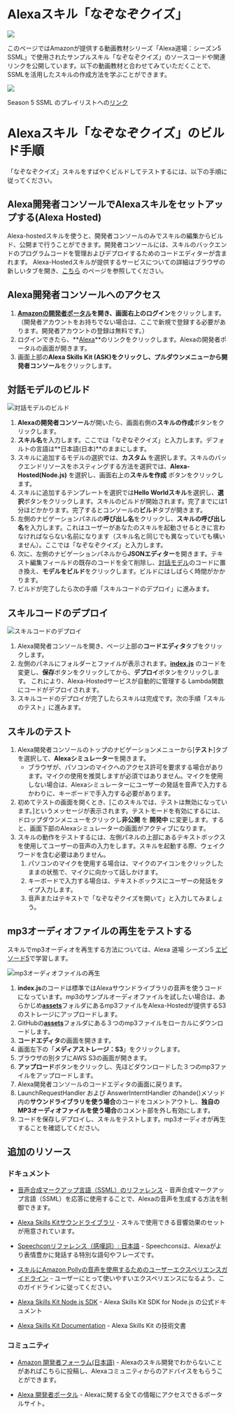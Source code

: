 # Alexaスキル「なぞなぞクイズ」
<img src="https://m.media-amazon.com/images/G/01/mobile-apps/dex/alexa/alexa-skills-kit/tutorials/quiz-game/header._TTH_.png" />


このページではAmazonが提供する動画教材シリーズ「Alexa道場：シーズン5 SSML」で使用されたサンプルスキル「なぞなぞクイズ」のソースコードや関連リンクを公開しています。以下の動画教材と合わせてみていただくことで、SSMLを活用したスキルの作成方法を学ぶことができます。

[![](https://img.youtube.com/vi/r_pyllXKC30/0.jpg)](https://www.youtube.com/watch?v=r_pyllXKC30)



Season 5 SSML のプレイリストへの[リンク](https://www.youtube.com/watch?v=r_pyllXKC30&list=PLan9XPu5-9zxEkJeM68TCwfHG-wINLQMn)
　　　
# Alexaスキル「なぞなぞクイズ」のビルド手順

「なぞなぞクイズ」スキルをすばやくビルドしてテストするには、以下の手順に従ってください。

## Alexa開発者コンソールでAlexaスキルをセットアップする(Alexa Hosted)

Alexa-hostedスキルを使うと、開発者コンソールのみでスキルの編集からビルド、公開まで行うことができます。開発者コンソールには、スキルのバックエンドのプログラムコードを管理およびデプロイするためのコードエディターが含まれます。
Alexa-Hostedスキルが提供するサービスについての詳細はブラウザの新しいタブを開き、[こちら](https://developer.amazon.com/docs/hosted-skills/build-a-skill-end-to-end-using-an-alexa-hosted-skill.html) のページを参照してください。

## Alexa開発者コンソールへのアクセス

1. **[Amazonの開発者ポータル](https://developer.amazon.com/ja/)**を開き、画面右上の**ログイン**をクリックします。（開発者アカウントをお持ちでない場合は、ここで新規で登録する必要があります。開発者アカウントの登録は無料です。）
2.   ログインできたら、**[Alexa](https://developer.amazon.com/ja/alexa)**のリンクをクリックします。Alexaの開発者ポータルの画面が開きます。
3.  画面上部の**Alexa Skills Kit (ASK)**をクリックし、プルダウンメニューから**開発者コンソール**をクリックします。

## 対話モデルのビルド

![対話モデルのビルド](./instructions/build_interaction_modell.gif)


1. **Alexaの開発者コンソール**が開いたら、画面右側の**スキルの作成**ボタンをクリックします。
1.  **スキル名**を入力します。ここでは「なぞなぞクイズ」と入力します。デフォルトの言語は**日本語(日本)**のままにします。
1. スキルに追加するモデルの選択では、**カスタム** を選択します。スキルのバックエンドリソースをホスティングする方法を選択では、**Alexa-Hosted(Node.js)** を選択し、画面右上の**スキルを作成** ボタンをクリックします。
1. スキルに追加するテンプレートを選択では**Hello Worldスキル**を選択し、**選択**ボタンをクリックします。スキルのビルドが開始されます。完了までには1分ほどかかります。完了するとコンソールの**ビルド**タブが開きます。
1. 左側のナビゲーションパネルの**呼び出し名**をクリックし、**スキルの呼び出し名**を入力します。これはユーザーがあなたのスキルを起動させるときに言わなければならない名前になります（スキル名と同じでも異なっていても構いません）。ここでは「なぞなぞクイズ」と入力します。
1. 次に、左側のナビゲーションパネルから**JSONエディター**を開きます。テキスト編集フィールドの既存のコードを全て削除し、[対話モデル](./models/ja-JP.json)のコードに置き換え、**モデルをビルド**をクリックします。ビルドにはしばらく時間がかかります。
1. ビルドが完了したら次の手順「スキルコードのデプロイ」に進みます。


## スキルコードのデプロイ

![スキルコードのデプロイ](./instructions/deploy_code.gif)

1. Alexa開発者コンソールを開き、ページ上部の**コードエディタ**タブをクリックします。
2.  左側のパネルにフォルダーとファイルが表示されます。[**index.js**](./lambda/index.js) のコードを変更し、**保存**ボタンをクリックしてから、**デプロイ**ボタンをクリックします。 これにより、Alexa-Hostedサービスが自動的に管理する Lambda関数にコードがデプロイされます。
3. スキルコードのデプロイが完了したらスキルは完成です。次の手順「スキルのテスト」に進みます。

## スキルのテスト

1. Alexa開発者コンソールのトップのナビゲーションメニューから[**テスト**]タブを選択して、**Alexaシミュレーター**を開きます。
	* ブラウザが、パソコンのマイクへのアクセス許可を要求する場合があります。マイクの使用を推奨しますが必須ではありません。マイクを使用しない場合は、Alexaシミュレーターにユーザーの発話を音声で入力するかわりに、キーボードで手入力する必要があります。
2. 初めてテストの画面を開くとき、[このスキルでは、テストは無効になっています。]というメッセージが表示されます。テストモードを有効にするには、ドロップダウンメニューをクリックし**非公開** を **開発中** に変更します。すると、画面下部のAlexaシミュレーターの画面がアクティブになります。
3. スキルの動作をテストするには、左側パネルの上部にあるテキストボックスを使用してユーザーの音声の入力をします。スキルを起動する際、ウェイクワードを含む必要はありません。
	1. パソコンのマイクを使用する場合は、マイクのアイコンをクリックしたままの状態で、マイクに向かって話しかけます。
	2. キーボードで入力する場合は、テキストボックスにユーザーの発話をタイプ入力します。
	3. 音声またはテキストで「なぞなぞクイズを開いて」と入力してみましょう。

## mp3オーディオファイルの再生をテストする 

スキルでmp3オーディオを再生する方法については、Alexa 道場 シーズン5 [エピソード5](https://youtu.be/r_pyllXKC30)で学習します。

![mp3オーディオファイルの再生](./instructions/using_mp3_audio.gif)

1. **index.js**のコードは標準ではAlexaサウンドライブラリの音声を使うコードになっています。mp3のサンプルオーディオファイルを試したい場合は、あらかじめ[**assets**](./assets)フォルダにあるmp3ファイルをAlexa-Hostedが提供するS3のストレージにアップロードします。
3. GitHubの[**assets**](./assets)フォルダにある３つのmp3ファイルをローカルにダウンロードします。
2. **コードエディタ**の画面を開きます。
3. 画面左下の「**メディアストレージ：S3**」をクリックします。
4. ブラウザの別タブにAWS S3の画面が開きます。
5. **アップロード**ボタンをクリックし、先ほどダウンロードした３つのmp3ファイルをアップロードします。
6. Alexa開発者コンソールのコードエディタの画面に戻ります。
7. LaunchRequestHandler および AnswerInterntHandler のhande()メソッド内の**サウンドライブラリを使う場合**のコードをコメントアウトし、**独自のMP3オーディオファイルを使う場合**のコメント部を外し有効にします。
8. コードを保存しデプロイし、スキルをテストします。mp3オーディオが再生することを確認してください。


## 追加のリソース

### ドキュメント

* [音声合成マークアップ言語（SSML）のリファレンス](https://developer.amazon.com/ja-JP/docs/alexa/custom-skills/speech-synthesis-markup-language-ssml-reference.html) - 音声合成マークアップ言語（SSML）を応答に使用することで、Alexaの音声を生成する方法を制御できます。

* [Alexa Skills Kitサウンドライブラリ](https://developer.amazon.com/ja-JP/docs/alexa/custom-skills/ask-soundlibrary.html) - スキルで使用できる音響効果のセットが用意されています。

* [Speechconリファレンス（感嘆詞）: 日本語](https://developer.amazon.com/ja-JP/docs/alexa/custom-skills/speechcon-reference-interjections-japanese.html) - Speechconsは、Alexaがより表情豊かに発話する特別な語句やフレーズです。

* [スキルにAmazon Pollyの音声を使用するためのユーザーエクスペリエンスガイドライン](https://developer.amazon.com/ja-JP/docs/alexa/custom-skills/guidelines-ux-amazon-polly-skills.html) - ユーザーにとって使いやすいエクスペリエンスになるよう、このガイドラインに従ってください。

* [Alexa Skills Kit Node.js SDK](https://www.npmjs.com/package/ask-sdk) - Alexa Skills Kit SDK for Node.js の公式ドキュメント

*  [Alexa Skills Kit Documentation](https://developer.amazon.com/docs/ask-overviews/build-skills-with-the-alexa-skills-kit.html) - Alexa Skills Kit の技術文書

### コミュニティ
* [Amazon 開発者フォーラム(日本語)](https://forums.developer.amazon.com/spaces/293/index.html) - Alexaのスキル開発でわからないことがあればこちらに投稿し、Alexaコミュニティからのアドバイスをもらうことができます。

* [Alexa 開発者ポータル](https://alexa.design) - Alexaに関する全ての情報にアクセスできるポータルサイト。
